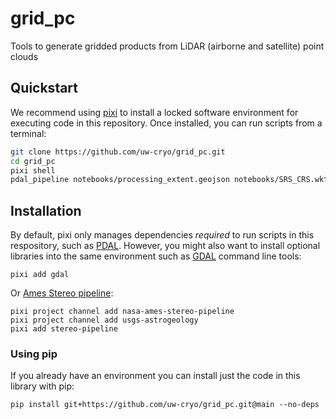 # grid_pc
Tools to generate gridded products from LiDAR (airborne and satellite) point clouds

## Quickstart

We recommend using [pixi](https://pixi.sh/latest/) to install a locked software environment for executing code in this repository. Once installed, you can run scripts from a terminal:

```bash
git clone https://github.com/uw-cryo/grid_pc.git
cd grid_pc
pixi shell
pdal_pipeline notebooks/processing_extent.geojson notebooks/SRS_CRS.wkt notebooks/UTM_13N_WGS84_G2139_3D.wkt /tmp/dem
```

## Installation

By default, pixi only manages dependencies *required* to run scripts in this respository, such as [PDAL](https://pdal.io). However, you might also want to install optional libraries into the same environment such as [GDAL](https://github.com/OSGeo/gdal) command line tools:

```
pixi add gdal
```

Or [Ames Stereo pipeline](https://stereopipeline.readthedocs.io/en/latest/installation.html#conda-intro):
```
pixi project channel add nasa-ames-stereo-pipeline
pixi project channel add usgs-astrogeology
pixi add stereo-pipeline
```

### Using pip

If you already have an environment you can install just the code in this library with pip:

```
pip install git+https://github.com/uw-cryo/grid_pc.git@main --no-deps
```
